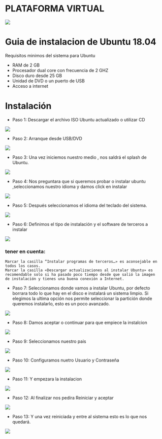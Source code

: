 
# PLATAFORMA VIRTUAL 

![](https://raw.githubusercontent.com/IvetteCh/PVT_install/main/screenshot_Install/1c8852654b45564ce024a199de3998fa.jpg)

# Guia de instalacion de Ubuntu 18.04

Requisitos minimos del sistema para Ubuntu 

- RAM de 2 GB
- Procesador dual core con frecuencia de  2 GHZ
- Disco duro desde 25 GB
- Unidad  de DVD o un puerto de USB 
- Acceso a internet

# Instalación

- Paso 1: Descargar el archivo ISO Ubuntu actualizado o utilizar CD 

![](https://raw.githubusercontent.com/IvetteCh/PVT_install/main/screenshot_Install/skDUWAAa_400x400.jpg)

- Paso 2: Arranque desde USB/DVD 

![](https://raw.githubusercontent.com/IvetteCh/PVT_install/main/screenshot_Install/usb-booteable.jpg)

- Paso 3: Una vez iniciemos nuestro medio , nos saldrá el splash de Ubuntu.
  
![](https://raw.githubusercontent.com/IvetteCh/PVT_install/main/screenshot_Install/D186q.png)

- Paso 4: Nos preguntara que si queremos probar o instalar ubuntu ,seleccionamos nuestro idioma y damos click en instalar

![](https://raw.githubusercontent.com/IvetteCh/PVT_install/main/screenshot_Install/ubuntu_install1.png)

- Paso 5: Después seleccionamos el idioma del teclado del sistema.

![](https://raw.githubusercontent.com/IvetteCh/PVT_install/main/screenshot_Install/2-instalacion_ubuntu-seleccion_de_idioma_de_teclado.png)

- Paso 6: Definimos el tipo de instalación y el software de terceros a instalar 

![](https://raw.githubusercontent.com/IvetteCh/PVT_install/main/screenshot_Install/3-instalacion_ubuntu-definicion-tipo-instalacion.png)

  ### tener en cuenta:
    Marcar la casilla “Instalar programas de terceros…» es aconsejable en todos los casos.
    Marcar la casilla «Descargar actualizaciones al instalar Ubuntu» es recomendable solo si ha pasado poco tiempo desde que salió la imagen de instalación y tienes una buena conexión a Internet.

- Paso 7: Seleccionamos donde vamos a instalar Ubuntu, por defecto borrara todo lo que hay en el disco e instalará un sistema limpio. Si elegimos la ultima opción nos permite seleccionar la partición donde queremos instalarlo, esto es un poco avanzado.

![](https://raw.githubusercontent.com/IvetteCh/PVT_install/main/screenshot_Install/4-instalacion-ubuntu-definicion-de-disco-particion.png)

- Paso 8: Damos aceptar o continuar para que empiece la instalcion 

![](https://raw.githubusercontent.com/IvetteCh/PVT_install/main/screenshot_Install/5-instalacion-ubuntu-definicion-de-disco-particion_2.png)

- Paso 9: Seleccionamos nuestro pais 

![](https://raw.githubusercontent.com/IvetteCh/PVT_install/main/screenshot_Install/Captura-de-pantalla-de-2017-10-15-17-53-16.png)

- Paso 10: Configuramos nuetro Usuario y Contraseña 

![](https://raw.githubusercontent.com/IvetteCh/PVT_install/main/screenshot_Install/7-instalacion-ubuntu-datos_de_usuario.png)

- Paso 11: Y empezara la instalacion 

![](https://raw.githubusercontent.com/IvetteCh/PVT_install/main/screenshot_Install/8-instalacion-ubuntu-proceso-de-instalacion.png)

- Paso 12: Al finalizar nos pedira Reiniciar y aceptar 

![](https://raw.githubusercontent.com/IvetteCh/PVT_install/main/screenshot_Install/9-instalacion-ubuntu-fin-de-instalacion.png)

- Paso 13: Y una vez reiniciada y entre al  sistema esto es lo que nos quedará. 


![](https://raw.githubusercontent.com/IvetteCh/PVT_install/main/screenshot_Install/ubuntu-gnome.jpg)